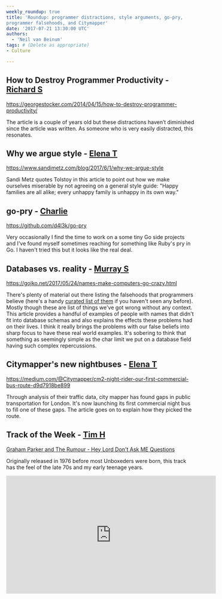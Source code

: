 ```yaml
---
weekly_roundup: true
title: 'Roundup: programmer distractions, style arguments, go-pry, 
programmer falsehoods, and Citymapper'
date: '2017-07-21 13:30:00 UTC'
authors:
  - 'Neil van Beinum'
tags: # (Delete as appropriate)
- Culture

---
```


## How to Destroy Programmer Productivity - [Richard S](/people#richard-stobart)

https://georgestocker.com/2014/04/15/how-to-destroy-programmer-productivity/

The article is a couple of years old but these distractions haven’t diminished since the article was written.  As someone who is very easily distracted, this resonates.

## Why we argue style - [Elena T](/people#elena-tanasoiu)

https://www.sandimetz.com/blog/2017/6/1/why-we-argue-style

Sandi Metz quotes Tolstoy in this article to point out how we make ourselves miserable by not agreeing on a general style guide: "Happy families are all alike; every unhappy family is unhappy in its own way."

## go-pry - [Charlie](/people#charlie-egan)

https://github.com/d4l3k/go-pry

Very occasionally I find the time to work on a some tiny Go side projects and I've found myself sometimes reaching for something like Ruby's pry in Go. I haven't tried this but it looks like the real deal.

## Databases vs. reality - [Murray S](/people#murray-steele)

https://gojko.net/2017/05/24/names-make-computers-go-crazy.html

There's plenty of material out there listing the falsehoods that
programmers believe (here's a handy [curated list of
them](https://github.com/kdeldycke/awesome-falsehood) if you haven't
seen any before). Mostly though these are list of things we've got wrong
without any context.  This article provides a handful of examples of
people with names that didn't fit into database schemas and also explains
the effects these problems had on their lives.  I think it really brings
the problems with our false beliefs into sharp focus to have these real
world examples.  It's sobering to think that something as seemingly simple
as the char limit we put on a database field having such complex
repercussions.

## Citymapper's new nightbuses - [Elena T](/people#elena-tanasoiu)

https://medium.com/@Citymapper/cm2-night-rider-our-first-commercial-bus-route-d9d7918be899

Through analysis of their traffic data, city mapper has found gaps in public transportation for London. It's now launching its first commercial night bus to fill one of these gaps. The article goes on to explain how they picked the route. 

## Track of the Week - [Tim H](/people#tim-higgins)

[Graham Parker and The Rumour - Hey Lord Don't Ask ME Questions](https://www.youtube.com/watch?v=v7NlS-f29xM&list=RDv7NlS-f29xM&index=1)

Originally released in 1976 before most Unboxeders were born, this track has the feel of the late 70s and my early teenage years.

<iframe width="560" height="315" src="https://www.youtube.com/embed/v7NlS-f29xM?list=RDv7NlS-f29xM" frameborder="0" allowfullscreen></iframe>
